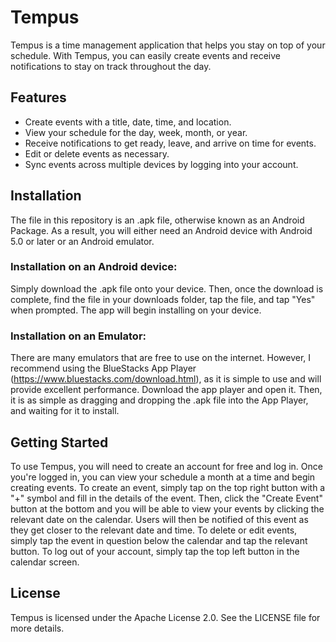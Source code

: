 # Tempus
Tempus is a time management application that helps you stay on top of your schedule. With Tempus, you can easily create events and receive notifications to stay on track throughout the day. 

## Features
- Create events with a title, date, time, and location.
- View your schedule for the day, week, month, or year.
- Receive notifications to get ready, leave, and arrive on time for events.
- Edit or delete events as necessary.
- Sync events across multiple devices by logging into your account.

## Installation
The file in this repository is an .apk file, otherwise known as an Android Package. As a result, you will either need an Android device with Android 5.0 or later or an Android emulator.
### Installation on an Android device:
Simply download the .apk file onto your device. Then, once the download is complete, find the file in your downloads folder, tap the file, and tap "Yes" when prompted. The app will begin installing on your device. 
### Installation on an Emulator:
There are many emulators that are free to use on the internet. However, I recommend using the BlueStacks App Player (https://www.bluestacks.com/download.html), as it is simple to use and will provide excellent performance. Download the app player and open it. Then, it is as simple as dragging and dropping the .apk file into the App Player, and waiting for it to install. 

## Getting Started
To use Tempus, you will need to create an account for free and log in. Once you're logged in, you can view your schedule a month at a time and begin creating events. To create an event, simply tap on the top right button with a "+" symbol and fill in the details of the event. Then, click the "Create Event" button at the bottom and you will be able to view your events by clicking the relevant date on the calendar. Users will then be notified of this event as they get closer to the relevant date and time. 
To delete or edit events, simply tap the event in question below the calendar and tap the relevant button. 
To log out of your account, simply tap the top left button in the calendar screen. 

## License 
Tempus is licensed under the Apache License 2.0. See the LICENSE file for more details.
